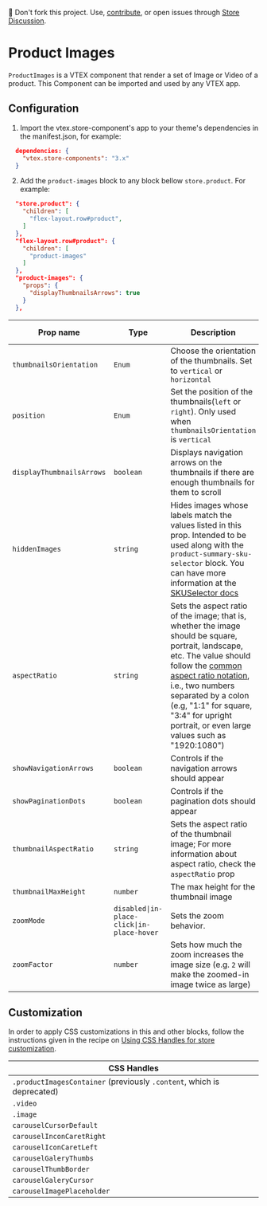 📢 Don't fork this project. Use, [contribute](https://github.com/vtex-apps/awesome-io#contributing), or open issues through [Store Discussion](https://github.com/vtex-apps/store-discussion).

# Product Images

`ProductImages` is a VTEX component that render a set of Image or Video of a product.
This Component can be imported and used by any VTEX app.

## Configuration

1. Import the vtex.store-component's app to your theme's dependencies in the manifest.json, for example:

```json
  dependencies: {
    "vtex.store-components": "3.x"
  }
```

2. Add the `product-images` block to any block bellow `store.product`. For example:

```json
  "store.product": {
    "children": [
      "flex-layout.row#product",
    ]
  },
  "flex-layout.row#product": {
    "children": [
      "product-images"
    ]
  },
  "product-images": {
    "props": {
      "displayThumbnailsArrows": true
    }
  },
```

| Prop name                 | Type      | Description                                                                                                 | Default Value |
| ------------------------- | --------- | ----------------------------------------------------------------------------------------------------------- | ------------- |
| `thumbnailsOrientation`   | `Enum`    | Choose the orientation of the thumbnails. Set to `vertical` or `horizontal`                                 | `vertical`    |
| `position`                | `Enum`    | Set the position of the thumbnails(`left` or `right`). Only used when `thumbnailsOrientation` is `vertical` | `left`        |
| `displayThumbnailsArrows` | `boolean` | Displays navigation arrows on the thumbnails if there are enough thumbnails for them to scroll              | `false`       |
| `hiddenImages`       | `string`  | Hides images whose labels match the values listed in this prop. Intended to be used along with the `product-summary-sku-selector` block. You can have more information at the [SKUSelector docs](/docs/SKUSelector.md) | `skuvariation` |
| `aspectRatio`             | `string`                                   | Sets the aspect ratio of the image; that is, whether the image should be square, portrait, landscape, etc. The value should follow the [common aspect ratio notation](https://en.wikipedia.org/wiki/Aspect_ratio_(image)), i.e., two numbers separated by a colon (e.g, "1:1" for square, "3:4" for upright portrait, or even large values such as "1920:1080") | `"auto"`          |
| `showNavigationArrows`             | `boolean`                                   | Controls if the navigation arrows should appear | `true`          |
| `showPaginationDots`             | `boolean`                                   | Controls if the pagination dots should appear | `true`          |
| `thumbnailAspectRatio`             | `string`                                   | Sets the aspect ratio of the thumbnail image; For more information about aspect ratio, check the `aspectRatio` prop | `"auto"`          |
| `thumbnailMaxHeight`             | `number`                                   | The max height for the thumbnail image | `true`          |
| `zoomMode`                | `disabled\|in-place-click\|in-place-hover` | Sets the zoom behavior.                                                                                                                                                                                                                                                                                                                                         | `in-place-click` |
| `zoomFactor`              | `number`                                   | Sets how much the zoom increases the image size (e.g. `2` will make the zoomed-in image twice as large)                                                                                                                                                                                                                                                              | 2                |

## Customization

In order to apply CSS customizations in this and other blocks, follow the instructions given in the recipe on [Using CSS Handles for store customization](https://vtex.io/docs/recipes/style/using-css-handles-for-store-customization).

| CSS Handles |
| --- |
| `.productImagesContainer` (previously `.content`, which is deprecated) |
| `.video`                  |
| `.image`                  |
| `carouselCursorDefault`   |
| `carouselInconCaretRight` |
| `carouselIconCaretLeft`   |
| `carouselGaleryThumbs`    |
| `carouselThumbBorder`     |
| `carouselGaleryCursor`    |
| `carouselImagePlaceholder`   |